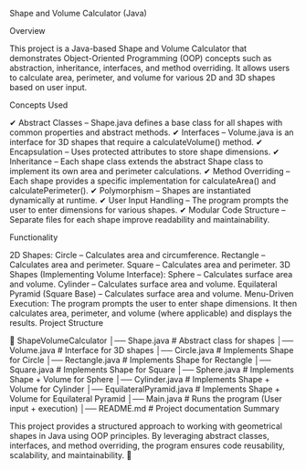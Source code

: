 Shape and Volume Calculator (Java)

Overview

This project is a Java-based Shape and Volume Calculator that demonstrates Object-Oriented Programming (OOP) concepts such as abstraction, inheritance, interfaces, and method overriding. It allows users to calculate area, perimeter, and volume for various 2D and 3D shapes based on user input.

Concepts Used

✔ Abstract Classes – Shape.java defines a base class for all shapes with common properties and abstract methods.
✔ Interfaces – Volume.java is an interface for 3D shapes that require a calculateVolume() method.
✔ Encapsulation – Uses protected attributes to store shape dimensions.
✔ Inheritance – Each shape class extends the abstract Shape class to implement its own area and perimeter calculations.
✔ Method Overriding – Each shape provides a specific implementation for calculateArea() and calculatePerimeter().
✔ Polymorphism – Shapes are instantiated dynamically at runtime.
✔ User Input Handling – The program prompts the user to enter dimensions for various shapes.
✔ Modular Code Structure – Separate files for each shape improve readability and maintainability.

Functionality

2D Shapes:
Circle – Calculates area and circumference.
Rectangle – Calculates area and perimeter.
Square – Calculates area and perimeter.
3D Shapes (Implementing Volume Interface):
Sphere – Calculates surface area and volume.
Cylinder – Calculates surface area and volume.
Equilateral Pyramid (Square Base) – Calculates surface area and volume.
Menu-Driven Execution:
The program prompts the user to enter shape dimensions.
It then calculates area, perimeter, and volume (where applicable) and displays the results.
Project Structure

📂 ShapeVolumeCalculator
│── Shape.java              # Abstract class for shapes
│── Volume.java             # Interface for 3D shapes
│── Circle.java             # Implements Shape for Circle
│── Rectangle.java          # Implements Shape for Rectangle
│── Square.java             # Implements Shape for Square
│── Sphere.java             # Implements Shape + Volume for Sphere
│── Cylinder.java           # Implements Shape + Volume for Cylinder
│── EquilateralPyramid.java # Implements Shape + Volume for Equilateral Pyramid
│── Main.java               # Runs the program (User input + execution)
│── README.md               # Project documentation
Summary

This project provides a structured approach to working with geometrical shapes in Java using OOP principles. By leveraging abstract classes, interfaces, and method overriding, the program ensures code reusability, scalability, and maintainability. 🚀
